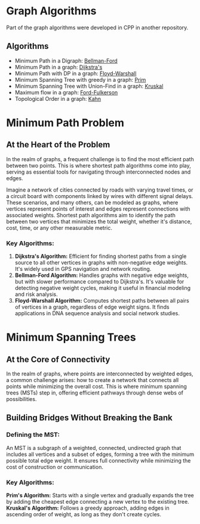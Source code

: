 # Graph Algorithms

Part of the graph algorithms were developed in CPP in another repository.

## Algorithms
- Minimum Path in a Digraph: [Bellman-Ford](https://github.com/TETEURYAN/GraphTeory/tree/main/bellman)
- Minimum Path in a graph: [Dijkstra's](https://github.com/TETEURYAN/GraphTeory/tree/main/dijkstra)
- Minimum Path with DP in a graph: [Floyd-Warshall](https://github.com/TETEURYAN/GraphTeory/tree/main/warshall)
- Minimum Spanning Tree with greedy in a graph: [Prim](https://github.com/TETEURYAN/GraphTeory/tree/main/prim)
- Minimum Spanning Tree with Union-Find in a graph: [Kruskal](https://github.com/TETEURYAN/GraphTeory/tree/main/kruskal)
- Maximum flow in a graph: [Ford-Fulkerson](https://github.com/TETEURYAN/GraphTeory/tree/main/fulkerson)
- Topological Order in a graph: [Kahn](https://github.com/TETEURYAN/GraphTeory/tree/main/kahn)

# Minimum Path Problem

## At the Heart of the Problem

In the realm of graphs, a frequent challenge is to find the most efficient path between two points. This is where shortest path algorithms come into play, serving as essential tools for navigating through interconnected nodes and edges.

Imagine a network of cities connected by roads with varying travel times, or a circuit board with components linked by wires with different signal delays. These scenarios, and many others, can be modeled as graphs, where vertices represent points of interest and edges represent connections with associated weights. Shortest path algorithms aim to identify the path between two vertices that minimizes the total weight, whether it's distance, cost, time, or any other measurable metric.
### Key Algorithms:
1. **Dijkstra's Algorithm:** Efficient for finding shortest paths from a single source to all other vertices in graphs with non-negative edge weights. It's widely used in GPS navigation and network routing.
2. **Bellman-Ford Algorithm:** Handles graphs with negative edge weights, but with slower performance compared to Dijkstra's. It's valuable for detecting negative weight cycles, making it useful in financial modeling and risk analysis.
3. **Floyd-Warshall Algorithm:** Computes shortest paths between all pairs of vertices in a graph, regardless of edge weight signs. It finds applications in DNA sequence analysis and social network studies.

# Minimum Spanning Trees

## At the Core of Connectivity
In the realm of graphs, where points are interconnected by weighted edges, a common challenge arises: how to create a network that connects all points while minimizing the overall cost. This is where minimum spanning trees (MSTs) step in, offering efficient pathways through dense webs of possibilities.

## Building Bridges Without Breaking the Bank

### Defining the MST:

  An MST is a subgraph of a weighted, connected, undirected graph that includes all vertices and a subset of edges, forming a tree with the minimum possible total edge weight.
  It ensures full connectivity while minimizing the cost of construction or communication.

### Key Algorithms:

  **Prim's Algorithm:** Starts with a single vertex and gradually expands the tree by adding the cheapest edge connecting a new vertex to the existing tree.
  **Kruskal's Algorithm:** Follows a greedy approach, adding edges in ascending order of weight, as long as they don't create cycles.

